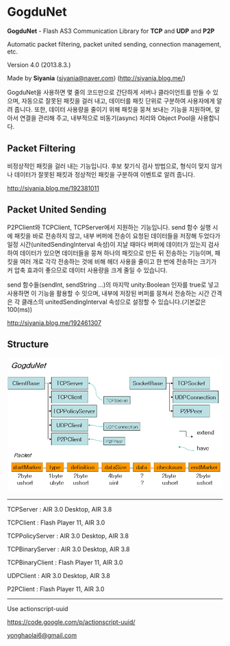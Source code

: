 ﻿GogduNet
=====

**GogduNet** - Flash AS3 Communication Library for **TCP** and **UDP** and **P2P**

Automatic packet filtering, packet united sending, connection management, etc.

Version 4.0 (2013.8.3.)

Made by **Siyania**
(siyania@naver.com)
(http://siyania.blog.me/)

GogduNet을 사용하면 몇 줄의 코드만으로 간단하게 서버나 클라이언트를 만들 수 있으며, 자동으로 잘못된 패킷을 걸러 내고, 데이터를 패킷 단위로 구분하여 사용자에게 알려 줍니다. 또한, 데이터 사용량을 줄이기 위해 패킷을 뭉쳐 보내는 기능을 지원하며, 알아서 연결을 관리해 주고, 내부적으로 비동기(async) 처리와 Object Pool을 사용합니다.

Packet Filtering
-----
비정상적인 패킷을 걸러 내는 기능입니다. 후보 찾기식 검사 방법으로, 형식이 맞지 않거나 데이터가 잘못된 패킷과 정상적인 패킷을 구분하여 이벤트로 알려 줍니다.

http://siyania.blog.me/192381011

Packet United Sending
-----
P2PClient와 TCPClient, TCPServer에서 지원하는 기능입니다. send 함수 실행 시에 패킷을 바로 전송하지 않고, 내부 버퍼에 전송이 요청된 데이터들을 저장해 두었다가 일정 시간(unitedSendingInterval 속성)이 지날 때마다 버퍼에 데이터가 있는지 검사하여 데이터가 있으면 데이터들을 뭉쳐 하나의 패킷으로 만든 뒤 전송하는 기능이며, 패킷을 여러 개로 각각 전송하는 것에 비해 헤더 사용을 줄이고 한 번에 전송하는 크기가 커 압축 효과이 좋으므로 데이터 사용량을 크게 줄일 수 있습니다.

send 함수들(sendInt, sendString ...)의 마지막 unity:Boolean 인자를 true로 넣고 사용하면 이 기능을 활용할 수 잇으며, 내부에 저장된 버퍼를 뭉쳐서 전송하는 시간 간격은 각 클래스의 unitedSendingInterval 속성으로 설정할 수 있습니다.(기본값은 100(ms))

http://siyania.blog.me/192461307

Structure
-----
![My image](GogduNet.png)


-----
TCPServer : AIR 3.0 Desktop, AIR 3.8

TCPClient : Flash Player 11, AIR 3.0

TCPPolicyServer : AIR 3.0 Desktop, AIR 3.8

TCPBinaryServer : AIR 3.0 Desktop, AIR 3.8

TCPBinaryClient : Flash Player 11, AIR 3.0

UDPClient : AIR 3.0 Desktop, AIR 3.8

P2PClient : Flash Player 11, AIR 3.0


-----
Use actionscript-uuid

https://code.google.com/p/actionscript-uuid/

yonghaolai6@gmail.com